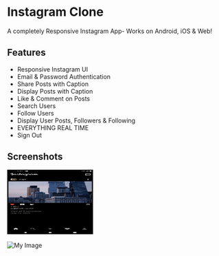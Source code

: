 # Instagram Clone

A completely Responsive Instagram App- Works on Android, iOS & Web!

## Features
* Responsive Instagram UI
* Email & Password Authentication
* Share Posts with Caption
* Display Posts with Caption
* Like & Comment on Posts
* Search Users
* Follow Users
* Display User Posts, Followers & Following
* EVERYTHING REAL TIME
* Sign Out

## Screenshots
<img src="https://github.com/SrajalDixit/Instagram-Clone/blob/main/Screenshot_1694856090.png" alt="My Image" width="200" height="150">

![My Image](C:\Users\srajal\Desktop\Screenshot_1694856137.png)



